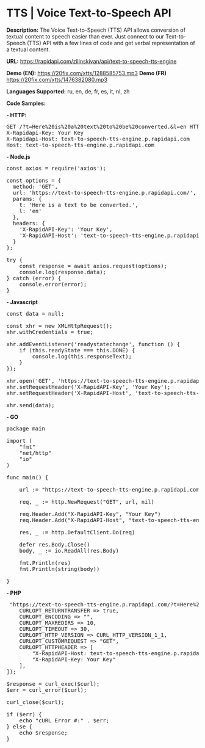 # TTS | Voice Text-to-Speech API

**Description:** The Voice Text-to-Speech (TTS) API allows conversion of textual content to speech easier than ever. Just connect to our Text-to-Speech (TTS) API with a few lines of code and get verbal representation of a textual content.

**URL:** https://rapidapi.com/zilinskivan/api/text-to-speech-tts-engine

**Demo (EN):** https://20fix.com/xtts/1288585753.mp3
**Demo (FR)** https://20fix.com/xtts/1476382080.mp3

**Languages Supported:** ru, en, de, fr, es, it, nl, zh

**Code Samples:**

**- HTTP:**

<pre>GET /?t=Here%20is%20a%20text%20to%20be%20converted.&l=en HTTP/1.1
X-Rapidapi-Key: Your Key
X-Rapidapi-Host: text-to-speech-tts-engine.p.rapidapi.com
Host: text-to-speech-tts-engine.p.rapidapi.com</pre>

**- Node.js**

<pre>
const axios = require('axios');

const options = {
  method: 'GET',
  url: 'https://text-to-speech-tts-engine.p.rapidapi.com/',
  params: {
    t: 'Here is a text to be converted.',
    l: 'en'
  },
  headers: {
    'X-RapidAPI-Key': 'Your Key',
    'X-RapidAPI-Host': 'text-to-speech-tts-engine.p.rapidapi.com'
  }
};

try {
	const response = await axios.request(options);
	console.log(response.data);
} catch (error) {
	console.error(error);
}
</pre>

**- Javascript**

<pre>
const data = null;

const xhr = new XMLHttpRequest();
xhr.withCredentials = true;

xhr.addEventListener('readystatechange', function () {
	if (this.readyState === this.DONE) {
		console.log(this.responseText);
	}
});

xhr.open('GET', 'https://text-to-speech-tts-engine.p.rapidapi.com/?t=Here%20is%20a%20text%20to%20be%20converted.&l=en');
xhr.setRequestHeader('X-RapidAPI-Key', 'Your Key');
xhr.setRequestHeader('X-RapidAPI-Host', 'text-to-speech-tts-engine.p.rapidapi.com');

xhr.send(data);
</pre>

**- GO**

<pre>
package main

import (
	"fmt"
	"net/http"
	"io"
)

func main() {

	url := "https://text-to-speech-tts-engine.p.rapidapi.com/?t=Here%20is%20a%20text%20to%20be%20converted.&l=en"

	req, _ := http.NewRequest("GET", url, nil)

	req.Header.Add("X-RapidAPI-Key", "Your Key")
	req.Header.Add("X-RapidAPI-Host", "text-to-speech-tts-engine.p.rapidapi.com")

	res, _ := http.DefaultClient.Do(req)

	defer res.Body.Close()
	body, _ := io.ReadAll(res.Body)

	fmt.Println(res)
	fmt.Println(string(body))

}
</pre>

**- PHP**

<pre>
<?php

$curl = curl_init();

curl_setopt_array($curl, [
	CURLOPT_URL => "https://text-to-speech-tts-engine.p.rapidapi.com/?t=Here%20is%20a%20text%20to%20be%20converted.&l=en",
	CURLOPT_RETURNTRANSFER => true,
	CURLOPT_ENCODING => "",
	CURLOPT_MAXREDIRS => 10,
	CURLOPT_TIMEOUT => 30,
	CURLOPT_HTTP_VERSION => CURL_HTTP_VERSION_1_1,
	CURLOPT_CUSTOMREQUEST => "GET",
	CURLOPT_HTTPHEADER => [
		"X-RapidAPI-Host: text-to-speech-tts-engine.p.rapidapi.com",
		"X-RapidAPI-Key: Your Key"
	],
]);

$response = curl_exec($curl);
$err = curl_error($curl);

curl_close($curl);

if ($err) {
	echo "cURL Error #:" . $err;
} else {
	echo $response;
}
</pre>
